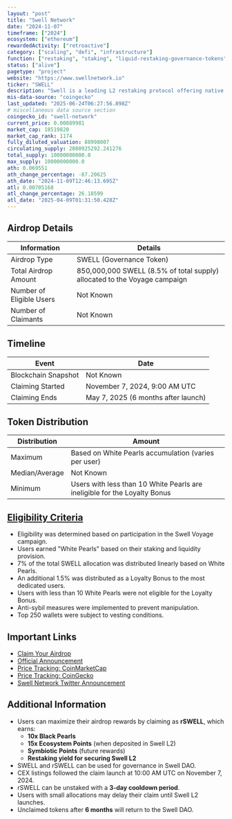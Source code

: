 ```yaml
---
layout: "post"
title: "Swell Network"
date: "2024-11-07"
timeframe: ["2024"]
ecosystem: ["ethereum"]
rewardedActivity: ["retroactive"]
category: ["scaling", "defi", "infrastructure"]
function: ["restaking", "staking", "liquid-restaking-governance-tokens"]
status: ["alive"]
pagetype: "project"
website: "https://www.swellnetwork.io"
ticker: "SWELL"
description: "Swell is a leading L2 restaking protocol offering native liquid staking and restaking for Ethereum and Bitcoin. It enables governance and infrastructure security via restaking protocols like EigenLayer and Symbiotic."
mis-data-source: "coingecko"
last_updated: "2025-06-24T06:27:56.898Z"
# miscellaneous data source section
coingecko_id: "swell-network"
current_price: 0.00889981
market_cap: 18519820
market_cap_rank: 1174
fully_diluted_valuation: 88998007
circulating_supply: 2080925292.241276
total_supply: 10000000000.0
max_supply: 10000000000.0
ath: 0.069551
ath_change_percentage: -87.20625
ath_date: "2024-11-09T12:46:13.695Z"
atl: 0.00705168
atl_change_percentage: 26.18599
atl_date: "2025-04-09T01:31:50.428Z"
---
```


## Airdrop Details

| Information              | Details                                                                   |
| ------------------------ | ------------------------------------------------------------------------- |
| Airdrop Type             | SWELL (Governance Token)                                                  |
| Total Airdrop Amount     | 850,000,000 SWELL (8.5% of total supply) allocated to the Voyage campaign |
| Number of Eligible Users | Not Known                                                                 |
| Number of Claimants      | Not Known                                                                 |

## Timeline

| Event               | Date                                |
| ------------------- | ----------------------------------- |
| Blockchain Snapshot | Not Known                           |
| Claiming Started    | November 7, 2024, 9:00 AM UTC       |
| Claiming Ends       | May 7, 2025 (6 months after launch) |

## Token Distribution

| Distribution   | Amount                                                                    |
| -------------- | ------------------------------------------------------------------------- |
| Maximum        | Based on White Pearls accumulation (varies per user)                      |
| Median/Average | Not Known                                                                 |
| Minimum        | Users with less than 10 White Pearls are ineligible for the Loyalty Bonus |

## [Eligibility Criteria](https://www.swellnetwork.io/post/swell-token)

- Eligibility was determined based on participation in the Swell Voyage campaign.
- Users earned "White Pearls" based on their staking and liquidity provision.
- 7% of the total SWELL allocation was distributed linearly based on White Pearls.
- An additional 1.5% was distributed as a Loyalty Bonus to the most dedicated users.
- Users with less than 10 White Pearls were not eligible for the Loyalty Bonus.
- Anti-sybil measures were implemented to prevent manipulation.
- Top 250 wallets were subject to vesting conditions.

## Important Links

- [Claim Your Airdrop](https://app.swellnetwork.io/dao/voyage)
- [Official Announcement](https://www.swellnetwork.io/post/swell-token)
- [Price Tracking: CoinMarketCap](https://coinmarketcap.com/currencies/swell-network)
- [Price Tracking: CoinGecko](https://www.coingecko.com/en/coins/swell-network)
- [Swell Network Twitter Announcement](https://x.com/swellnetworkio/status/1854449625606001044)

## Additional Information

- Users can maximize their airdrop rewards by claiming as **rSWELL**, which earns:
  - **10x Black Pearls**
  - **15x Ecosystem Points** (when deposited in Swell L2)
  - **Symbiotic Points** (future rewards)
  - **Restaking yield for securing Swell L2**
- SWELL and rSWELL can be used for governance in Swell DAO.
- CEX listings followed the claim launch at 10:00 AM UTC on November 7, 2024.
- rSWELL can be unstaked with a **3-day cooldown period**.
- Users with small allocations may delay their claim until Swell L2 launches.
- Unclaimed tokens after **6 months** will return to the Swell DAO.